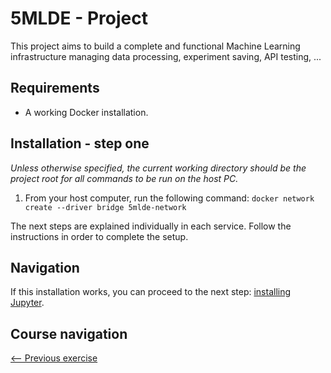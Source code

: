 # 5MLDE - Project
This project aims to build a complete and functional Machine Learning infrastructure managing data processing, experiment saving, API testing, ...

## Requirements
- A working Docker installation.

## Installation - step one
_Unless otherwise specified, the current working directory should be the project root for all commands to be run on the host PC._

1. From your host computer, run the following command: `docker network create --driver bridge 5mlde-network`

The next steps are explained individually in each service. Follow the instructions in order to complete the setup.

## Navigation
If this installation works, you can proceed to the next step: [installing Jupyter](https://github.com/EmpireDemocratiqueDuPoulpe/Cours-IA/tree/main/5MLDE/Project/jupyter-server).

## Course navigation
[<-- Previous exercise](https://github.com/EmpireDemocratiqueDuPoulpe/Cours-IA/tree/main/5MLDE/Day3-TP2)
